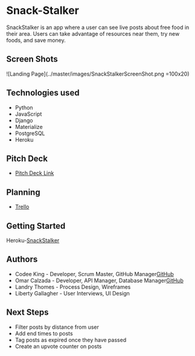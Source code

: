 # Snack-Stalker
SnackStalker is an app where a user can see live posts about free food in their area. Users can take advantage of resources near them, try new foods, and save money.

## Screen Shots
![Landing Page](../master/images/SnackStalkerScreenShot.png =100x20)

## Technologies used
* Python  
* JavaScript  
* Django  
* Materialize  
* PostgreSQL  
* Heroku  

## Pitch Deck
* [Pitch Deck Link](https://docs.google.com/presentation/d/1QkpDUXftDYKn_R0ANq0tuJd02CzDREpTDbD_GGwAlKM/edit?usp=sharing)

## Planning
* [Trello](https://trello.com/b/HEPtOEQr/unit-3-project-hackathon)  


## Getting Started
Heroku-[SnackStalker](https://snackstalker1.herokuapp.com/)

## Authors
* Codee King  - Developer, Scrum Master, GitHub Manager[GitHub](https://github.com/Codeebk)  
* Omar Calzada - Developer, API Manager, Database Manager[GitHub](https://github.com/omarclzd)  
* Landry Thomes -  Process Design, Wireframes
* Liberty Gallagher -  User Interviews, UI Design  

## Next Steps
* Filter posts by distance from user  
* Add end times to posts  
* Tag posts as expired once they have passed  
* Create an upvote counter on posts

